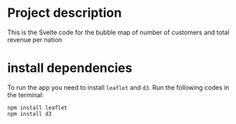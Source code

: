 # Project description

This is the Svelte code for the bubble map of number of customers and total revenue per nation

# install dependencies

To run the app you need to install `leaflet` and `d3`. Run the following codes in the terminal:

```
npm install leaflet
npm install d3
```

